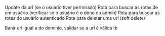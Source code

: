Update da url (se o usuário tiver permissão)
Rota para buscar as rotas de um usuário (verificar se o usuário é o dono ou admin)
Rota para buscar as rotas do usuário autenticado
Rota para deletar uma url (soft delete)

Banir url igual a do dominio, validar se a url é válida tb